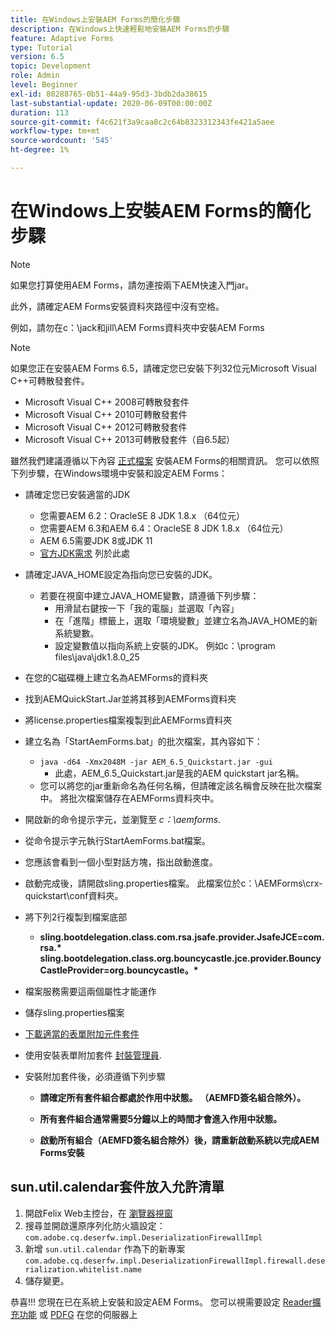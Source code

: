 ```yaml
---
title: 在Windows上安裝AEM Forms的簡化步驟
description: 在Windows上快速輕鬆地安裝AEM Forms的步驟
feature: Adaptive Forms
type: Tutorial
version: 6.5
topic: Development
role: Admin
level: Beginner
exl-id: 80288765-0b51-44a9-95d3-3bdb2da38615
last-substantial-update: 2020-06-09T00:00:00Z
duration: 113
source-git-commit: f4c621f3a9caa8c2c64b8323312343fe421a5aee
workflow-type: tm+mt
source-wordcount: '545'
ht-degree: 1%

---
```


# 在Windows上安裝AEM Forms的簡化步驟

>[!NOTE]
>
>如果您打算使用AEM Forms，請勿連按兩下AEM快速入門jar。
>
>此外，請確定AEM Forms安裝資料夾路徑中沒有空格。
>
>例如，請勿在c：\jack和jill\AEM Forms資料夾中安裝AEM Forms

>[!NOTE]
>
>如果您正在安裝AEM Forms 6.5，請確定您已安裝下列32位元Microsoft Visual C++可轉散發套件。
>
>* Microsoft Visual C++ 2008可轉散發套件
>* Microsoft Visual C++ 2010可轉散發套件
>* Microsoft Visual C++ 2012可轉散發套件
>* Microsoft Visual C++ 2013可轉散發套件（自6.5起）

雖然我們建議遵循以下內容 [正式檔案](https://helpx.adobe.com/tw/experience-manager/6-3/forms/using/installing-configuring-aem-forms-osgi.html) 安裝AEM Forms的相關資訊。 您可以依照下列步驟，在Windows環境中安裝和設定AEM Forms：

* 請確定您已安裝適當的JDK
   * 您需要AEM 6.2：OracleSE 8 JDK 1.8.x （64位元）
   * 您需要AEM 6.3和AEM 6.4：OracleSE 8 JDK 1.8.x （64位元）
   * AEM 6.5需要JDK 8或JDK 11
   * [官方JDK需求](https://experienceleague.adobe.com/docs/experience-manager-65/deploying/introduction/technical-requirements.html?lang=zh-Hant) 列於此處
* 請確定JAVA_HOME設定為指向您已安裝的JDK。
   * 若要在視窗中建立JAVA_HOME變數，請遵循下列步驟：
      * 用滑鼠右鍵按一下「我的電腦」並選取「內容」
      * 在「進階」標籤上，選取「環境變數」並建立名為JAVA_HOME的新系統變數。
      * 設定變數值以指向系統上安裝的JDK。 例如c：\program files\java\jdk1.8.0_25

* 在您的C磁碟機上建立名為AEMForms的資料夾
* 找到AEMQuickStart.Jar並將其移到AEMForms資料夾
* 將license.properties檔案複製到此AEMForms資料夾
* 建立名為「StartAemForms.bat」的批次檔案，其內容如下：
   * `java -d64 -Xmx2048M -jar AEM_6.5_Quickstart.jar -gui`
      * 此處，AEM_6.5_Quickstart.jar是我的AEM quickstart jar名稱。
   * 您可以將您的jar重新命名為任何名稱，但請確定該名稱會反映在批次檔案中。 將批次檔案儲存在AEMForms資料夾中。

* 開啟新的命令提示字元，並瀏覽至 _c：\aemforms_.

* 從命令提示字元執行StartAemForms.bat檔案。

* 您應該會看到一個小型對話方塊，指出啟動進度。

* 啟動完成後，請開啟sling.properties檔案。 此檔案位於c：\AEMForms\crx-quickstart\conf資料夾。

* 將下列2行複製到檔案底部
   * **sling.bootdelegation.class.com.rsa.jsafe.provider.JsafeJCE=com.rsa.&#42;** **sling.bootdelegation.class.org.bouncycastle.jce.provider.BouncyCastleProvider=org.bouncycastle。&#42;**
* 檔案服務需要這兩個屬性才能運作
* 儲存sling.properties檔案
* [下載適當的表單附加元件套件](https://experienceleague.adobe.com/docs/experience-manager-release-information/aem-release-updates/forms-updates/aem-forms-releases.html?lang=en)
* 使用安裝表單附加套件 [封裝管理員](http://localhost:4502/crx/packmgr/index.jsp).
* 安裝附加套件後，必須遵循下列步驟

   * **請確定所有套件組合都處於作用中狀態。 （AEMFD簽名組合除外）。**
   * **所有套件組合通常需要5分鐘以上的時間才會進入作用中狀態。**

   * **啟動所有組合（AEMFD簽名組合除外）後，請重新啟動系統以完成AEM Forms安裝**

## sun.util.calendar套件放入允許清單

1. 開啟Felix Web主控台，在 [瀏覽器視窗](http://localhost:4502/system/console/configMgr)
1. 搜尋並開啟還原序列化防火牆設定： `com.adobe.cq.deserfw.impl.DeserializationFirewallImpl`
1. 新增 `sun.util.calendar` 作為下的新專案 `com.adobe.cq.deserfw.impl.DeserializationFirewallImpl.firewall.deserialization.whitelist.name`
1. 儲存變更。

恭喜!!! 您現在已在系統上安裝和設定AEM Forms。
您可以視需要設定  [Reader擴充功能](https://experienceleague.adobe.com/docs/experience-manager-learn/forms/document-services/configuring-reader-extension-osgi.html) 或 [PDFG](https://experienceleague.adobe.com/docs/experience-manager-65/forms/install-aem-forms/osgi-installation/install-configure-document-services.html) 在您的伺服器上
